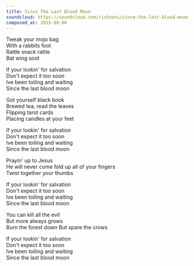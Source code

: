 ```yaml
---
title: Since The Last Blood Moon
soundcloud: https://soundcloud.com/richsoni/since-the-last-blood-moon
composed_at: 2015-08-06
---
```


Tweak your mojo bag  
With a rabbits foot  
Rattle snack rattle  
Bat wing soot  

If your lookin' for salvation  
Don't expect it too soon  
Ive been toiling and waiting  
Since the last blood moon  

Got yourself black book  
Brewed tea, read the leaves  
Flipping tarot cards  
Placing candles at your feet  

If your lookin' for salvation  
Don't expect it too soon  
Ive been toiling and waiting  
Since the last blood moon  

Prayin' up to Jesus  
He will never come
fold up all of your fingers  
Twist together your thumbs  

If your lookin' for salvation  
Don't expect it too soon  
Ive been toiling and waiting  
Since the last blood moon  

You can kill all the evil  
But more always grows  
Burn the forest down
But spare the crows  

If your lookin' for salvation  
Don't expect it too soon  
Ive been toiling and waiting  
Since the last blood moon  
